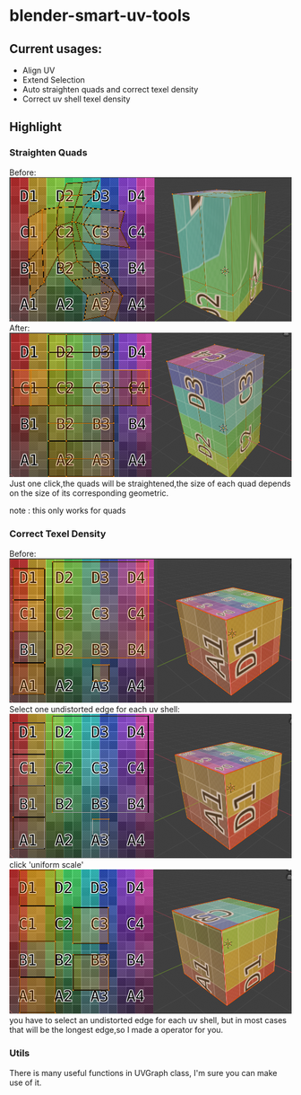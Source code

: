 # blender-smart-uv-tools
## Current usages:
- Align UV 
- Extend Selection
- Auto straighten quads and correct texel density
- Correct uv shell texel density
## Highlight
### Straighten Quads
Before:
![](https://raw.githubusercontent.com/Hermes847/images/master/1.png)
After:
![](https://raw.githubusercontent.com/Hermes847/images/master/2.png)
Just one click,the quads will be straightened,the size of each quad depends on the size of its corresponding geometric.

note : this only works for quads
### Correct Texel Density
Before:
![](https://raw.githubusercontent.com/Hermes847/images/master/3.png)
Select one undistorted edge for each uv shell:
![](https://raw.githubusercontent.com/Hermes847/images/master/4.png)
click 'uniform scale'
![](https://raw.githubusercontent.com/Hermes847/images/master/5.png)
you have to select an undistorted edge for each uv shell, but in most cases that will be the longest edge,so I made a operator for you.

### Utils
There is many useful functions in UVGraph class, I'm sure you can make use of it.
